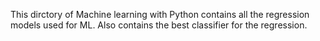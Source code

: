This dirctory of Machine learning with Python contains all the regression models used for ML.
Also contains the best classifier for the regression.
